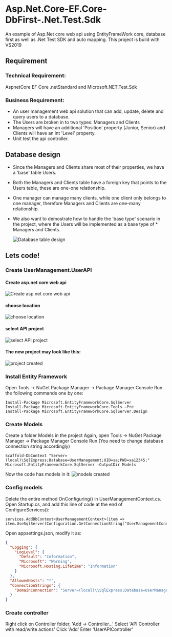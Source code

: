 # Asp.Net.Core-EF.Core-DbFirst-.Net.Test.Sdk
An example of Asp.Net core web api using EntityFrameWork core, database first as well as .Net Test SDK and auto mapping.
This project is build with VS2019

## Requirement
### Technical Requirement: 
AspnetCore EF Core .netStandard and Microsoft.NET.Test.Sdk 
### Business Requirement: 
* An user management web api solution that can add, update, delete and query users to a database.
* The Users are broken in to two types: Managers and Clients
* Managers will have an additional 'Position' property (Junior, Senior) and Clients will have an int 'Level' property.
* Unit test the api controller.

## Database design
* Since the Managers and Clients share most of their properties, we have a 'base' table Users.
* Both the Managers and Clients table have a foreign key that points to the Users table, these are one-one relationship.
* One manager can manage many clients, while one client only belongs to one manager, therefore Managers and Clients are one-many  relationship.
* We also want to demostrate how to handle the 'base type' scenario in the project, where the Users will be implemented as a base type of *  Managers and Clients.
  
  ![Database table design](/images/db-diagram.PNG)

## Lets code!
### Create UserManagement.UserAPI

#### Create asp.net core web api
![Create asp.net core web api](/images/create-asp.net-core-web-application.PNG)
#### choose location
![choose location](/images/choose-location.PNG)
#### select API project
![select API project](/images/select-API-project.PNG)
#### The new project may look like this:
![project created](/images/project-created.PNG)

### Install Entity Framework
Open Tools -> NuGet Package Manager -> Package Manager Console
Run the following commands one by one:
``` Package Manager Console Commands
Install-Package Microsoft.EntityFrameworkCore.SqlServer
Install-Package Microsoft.EntityFrameworkCore.Tools –Pre
Install-Package Microsoft.EntityFrameworkCore.SqlServer.Design
```
### Create Models
Create a folder Models in the project 
Again, open Tools -> NuGet Package Manager -> Package Manager Console
Run (You need to change database connection string accordingly)
``` Package Manager Console Commands
Scaffold-DbContext "Server=(local)\SqlExpress;Database=UserManagement;UID=sa;PWD=sa12345;" Microsoft.EntityFrameworkCore.SqlServer -OutputDir Models
```
Now the code has models in it:
![models created](/images/models-created.PNG)

### Config models
Delete the entire method OnConfiguring() in UserManagementContext.cs.
Open Startup.cs, and add this line of code at the end of ConfigureServices():
``` Don't forget to resolve namespace reference using VS2019 code suggestion
services.AddDbContext<UserManagementContext>(item => item.UseSqlServer(Configuration.GetConnectionString("UserManagementConnection")));
```
Open appsettings.json, modify it as:
``` appsettings.json
{
  "Logging": {
    "LogLevel": {
      "Default": "Information",
      "Microsoft": "Warning",
      "Microsoft.Hosting.Lifetime": "Information"
    }
  },
  "AllowedHosts": "*",
  "ConnectionStrings": {
    "DomainConnection": "Server=(local)\\SqlExpress;Database=UserManagement;UID=sa;PWD=sa12345;"
  }
}
```
### Create controller
Right click on Controller folder, 'Add -> Controller...'
Select 'API Controller with read/write actions'
Click 'Add'
Enter 'UserAPIController'


 


